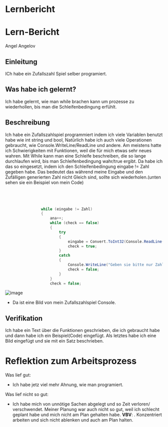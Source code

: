 # Lernbericht
# Lern-Bericht
Angel Angelov

## Einleitung

ICh habe ein Zufallszahl Spiel selber programiert.

## Was habe ich gelernt?

Ich habe gelernt, wie man while brachen kann um prozesse zu wiederhollen, bis man die Schleifenbedingung erfühlt.

## Beschreibung



Ich habe ein Zufallszahlspiel programmiert indem ich viele Variablen benutzt habe wie int string und bool, Natürlich habe ich auch viele Operationen gebraucht, wie Console.WriteLine/ReadLine und andere. Am meistens hatte ich Schwierigkeiten mit Funktionen, weil die für mich etwas sehr neues wahren. Mit While kann man eine Schleife beschreiben, die so lange durchlaufen wird, bis man Schleifenbedingung wahr/true ergibt. Da habe ich das so eingesetzt, indem ich den Schleifenbedingung eingabe != Zahl gegeben habe. Das bedeutet das während meine Eingabe und den Zufälligen generierten Zahl nicht Gleich sind, sollte sich wiederholen.(unten sehen sie ein Beispiel von mein Code)


```csharp




                while (eingabe != Zahl)
                {
                    ana++;
                    while (check == false)
                    {
                        try
                        {
                            eingabe = Convert.ToInt32(Console.ReadLine());
                            check = true;
                        }
                        catch
                        {
                            Console.WriteLine("Geben sie bitte nur Zahlen ein");
                            check = false;
                        }
                    }
                    check = false;


```

![image](https://user-images.githubusercontent.com/112430127/189852079-968bf222-2a5a-45e4-8e00-729ee8174ded.png)
- Da ist eine Bild von mein Zufallszahlspiel Console. 

                   
                   
## Verifikation

Ich habe ein Text  über die Funktionen  geschrieben, die ich gebraucht habe und dann habe ich ein Beispiel(Code) eingefügt. Als letztes habe ich eine Bild eingefügt und sie mit ein Satz beschrieben.
# Reflektion zum Arbeitsprozess

Was lief gut:
- Ich habe jetz viel mehr Ahnung, wie man programiert.

Was lief nicht so gut:
- Ich habe mich von unnötige Sachen abgelegt und so Zeit verloren/ verschwendet. Meiner Planung war auch nicht so gut, weil ich schlecht geplant habe und mich nicht am Plan gehalten habe.
**VBV**: 
. Konzentriert arbeiten und sich nicht ablenken und auch am Plan halten.
